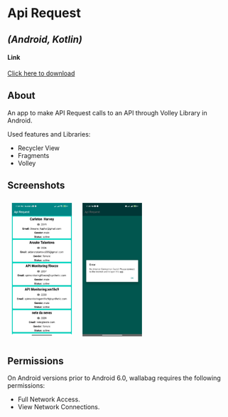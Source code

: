 # Api Request
## _(Android, Kotlin)_


#### Link
[Click here to download](https://drive.google.com/file/d/1cLMCM2MjidkxR3kyWGjP1LzfSYWJkDu5/view?usp=sharing)

## About

An app to make API Request calls to an API through Volley Library in Android. 

Used features and Libraries:
- Recycler View
- Fragments
- Volley

## Screenshots

[<img src="/ScreenShot/home.jpg" height=300 
    hspace="10" vspace="10">](/ScreenShot/home.jpg)
[<img src="/ScreenShot/No-connection.jpg" height=300 
    hspace="10" vspace="10">](/ScreenShot/No-connection.jpg)


## Permissions

On Android versions prior to Android 6.0, wallabag requires the following permissions:
- Full Network Access.
- View Network Connections.
